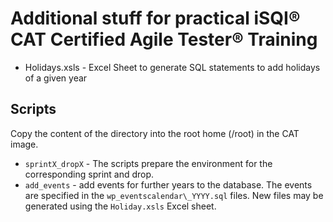 Additional stuff for practical iSQI&#0174; CAT Certified Agile Tester&#0174;  Training
=========

* Holidays.xsls - Excel Sheet to generate SQL statements to add holidays of a given year

Scripts
------
Copy the content of the directory into the root home (/root) in the CAT image. 

* `sprintX_dropX` - The scripts prepare the environment for the corresponding sprint and drop. 
* `add_events` - add events for further years to the database. The events are specified in the `wp_eventscalendar\_YYYY.sql` files. New files may be generated using the `Holiday.xsls` Excel sheet. 
